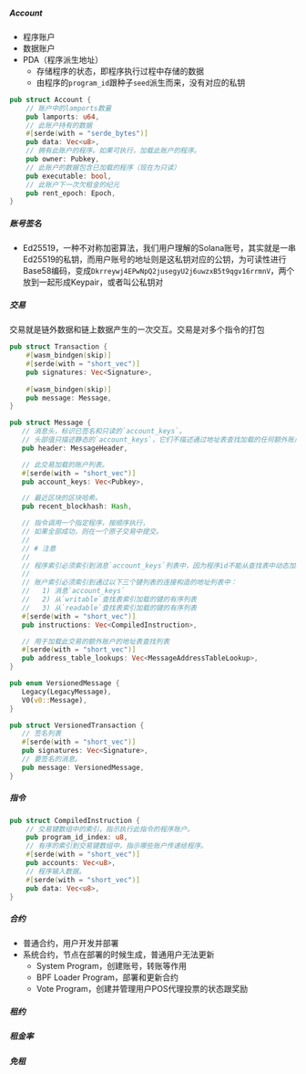 
#####  Account

- 程序账户
- 数据账户
- PDA（程序派生地址）
  - 存储程序的状态，即程序执行过程中存储的数据
  - 由程序的`program_id`跟种子`seed`派生而来，没有对应的私钥

```rust
pub struct Account {
    // 账户中的lamports数量
    pub lamports: u64,  
    // 此账户持有的数据
    #[serde(with = "serde_bytes")]
    pub data: Vec<u8>,
    // 拥有此账户的程序。如果可执行，加载此账户的程序。
    pub owner: Pubkey,
    // 此账户的数据包含已加载的程序（现在为只读）
    pub executable: bool,
    // 此账户下一次欠租金的纪元
    pub rent_epoch: Epoch,
}
```

##### 账号签名

- Ed25519，一种不对称加密算法，我们用户理解的Solana账号，其实就是一串Ed25519的私钥，而用户账号的地址则是这私钥对应的公钥，为可读性进行Base58编码，变成`Dkrreywj4EPwNpQ2jusegyU2j6uwzxB5t9qgv16rrmnV`，两个放到一起形成Keypair，或者叫公私钥对

##### 交易

交易就是链外数据和链上数据产生的一次交互。交易是对多个指令的打包

```rust
pub struct Transaction {
    #[wasm_bindgen(skip)]
    #[serde(with = "short_vec")]
    pub signatures: Vec<Signature>,
 
    #[wasm_bindgen(skip)]
    pub message: Message,
}

pub struct Message {
   // 消息头，标识已签名和只读的`account_keys`。
   // 头部值只描述静态的`account_keys`，它们不描述通过地址表查找加载的任何额外账户键。
   pub header: MessageHeader,

   // 此交易加载的账户列表。
   #[serde(with = "short_vec")]
   pub account_keys: Vec<Pubkey>,

   // 最近区块的区块哈希。
   pub recent_blockhash: Hash,

   // 指令调用一个指定程序，按顺序执行，
   // 如果全部成功，则在一个原子交易中提交。
   //
   // # 注意
   //
   // 程序索引必须索引到消息`account_keys`列表中，因为程序id不能从查找表中动态加载。
   //
   // 账户索引必须索引到通过以下三个键列表的连接构造的地址列表中：
   //   1) 消息`account_keys`
   //   2) 从`writable`查找表索引加载的键的有序列表
   //   3) 从`readable`查找表索引加载的键的有序列表
   #[serde(with = "short_vec")]
   pub instructions: Vec<CompiledInstruction>,

   // 用于加载此交易的额外账户的地址表查找列表
   #[serde(with = "short_vec")]
   pub address_table_lookups: Vec<MessageAddressTableLookup>,
}

pub enum VersionedMessage {
   Legacy(LegacyMessage),
   V0(v0::Message),
}

pub struct VersionedTransaction {
   // 签名列表
   #[serde(with = "short_vec")]
   pub signatures: Vec<Signature>,
   // 要签名的消息。
   pub message: VersionedMessage,
}
```

##### 指令

```rust
pub struct CompiledInstruction {
    // 交易键数组中的索引，指示执行此指令的程序账户。
    pub program_id_index: u8,
    // 有序的索引到交易键数组中，指示哪些账户传递给程序。
    #[serde(with = "short_vec")]
    pub accounts: Vec<u8>,
    // 程序输入数据。
    #[serde(with = "short_vec")]
    pub data: Vec<u8>,
}
```

##### 合约

- 普通合约，用户开发并部署
- 系统合约，节点在部署的时候生成，普通用户无法更新
  - System Program，创建账号，转账等作用
  - BPF Loader Program，部署和更新合约
  - Vote Program，创建并管理用户POS代理投票的状态跟奖励

##### 租约

##### 租金率

##### 免租
